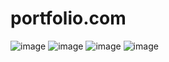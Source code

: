# portfolio.com
![image](https://user-images.githubusercontent.com/81978998/120888870-455a6980-c618-11eb-82e2-01ae4a4ddf06.png)
![image](https://user-images.githubusercontent.com/81978998/120888924-79ce2580-c618-11eb-852f-ed644b2915fc.png)
![image](https://user-images.githubusercontent.com/81978998/120888947-95393080-c618-11eb-9466-ec93890306c5.png)
![image](https://user-images.githubusercontent.com/81978998/120888957-9f5b2f00-c618-11eb-9591-8ada9917eadf.png)

